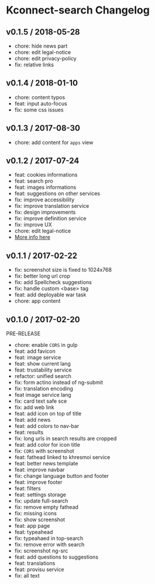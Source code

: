 Kconnect-search Changelog
=========================

v0.1.5 / 2018-05-28
-------------------

- chore: hide news part
- chore: edit legal-notice
- chore: edit privacy-policy 
- fix: relative links

v0.1.4 / 2018-01-10
-------------------
- chore: content typos
- feat: input auto-focus
- fix: some css issues


v0.1.3 / 2017-08-30
-------------------

* chore: add content for `apps` view

v0.1.2 / 2017-07-24
-------------------

* feat: cookies informations
* feat: search pro
* feat: images informations
* feat: suggestions on other services
* fix:  improve accessibility
* fix:  improve translation service
* fix:  design improvements 
* fix:  improve definition service
* fix:  improve UX
* chore: edit legal-notice
* [More info here](https://github.com/healthonnet/Kconnect-search/issues?q=is%3Aissue+is%3Aclosed+milestone%3Av0.1.2)

v0.1.1 / 2017-02-22
-------------------

* fix: screenshot size is fixed to 1024x768
* fix: better long url crop
* fix: add Spellcheck suggestions
* fix: handle custom \<base\> tag
* feat: add deployable war task
* chore: app content

v0.1.0 / 2017-02-20
-------------------

PRE-RELEASE

* chore: enable `CORS` in gulp
* feat: add favicon
* feat: image service
* feat: show current lang
* feat: trustability service
* refactor: unified search
* fix: form actino instead of ng-submit
* fix: translation encoding
* feat image service lang
* fix: card text safe sce
* fix: add web link
* feat: add icon on top of title
* feat: add news
* feat: add colors to nav-bar
* feat: results
* fix: long urls in search results are cropped
* feat: add color for icon title
* fix: `CORS` with screenshot
* feat: fathead linked to khresmoi service
* feat: better news template
* feat: improve navbar
* fix: change language button and footer
* feat: improve footer
* feat: filters
* feat: settings storage
* fix: update full-search
* fix: remove empty fathead
* fix: missing icons
* fix: show screenshot
* feat: app page
* feat: typeahead
* fix: typeahaed in top-search
* fix: remove error with search
* fix: screenshot ng-src
* feat: add questions to suggestions
* feat: translations
* feat: provisu service
* fix: all text

